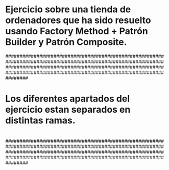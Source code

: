 # Ejercicio sobre una tienda de ordenadores que ha sido resuelto usando Factory Method + Patrón Builder y Patrón Composite.

########################################################################################################################################################################################################################################
# Los diferentes apartados del ejercicio estan separados en distintas ramas.                                                                                                                                                           #
#                                                                                                                                                                                                                                      #
#                                                                                                                                                                                                                                      #
#                                                                                                                                                                                                                                      #
########################################################################################################################################################################################################################################

